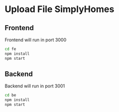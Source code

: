 # Upload File SimplyHomes
## Frontend
Frontend will run in port 3000
```sh
cd fe
npm install
npm start
```

## Backend
Backend will run in port 3001
```sh
cd be
npm install
npm start
```
